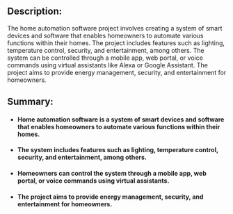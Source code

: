 ## Description:
The home automation software project involves creating a system of smart devices and software that enables homeowners to automate various functions within their homes. The project includes features such as lighting, temperature control, security, and entertainment, among others. The system can be controlled through a mobile app, web portal, or voice commands using virtual assistants like Alexa or Google Assistant. The project aims to provide energy management, security, and entertainment for homeowners.

## Summary:

* #### Home automation software is a system of smart devices and software that enables homeowners to automate various functions within their homes.
* #### The system includes features such as lighting, temperature control, security, and entertainment, among others.
* #### Homeowners can control the system through a mobile app, web portal, or voice commands using virtual assistants.
* #### The project aims to provide energy management, security, and entertainment for homeowners.